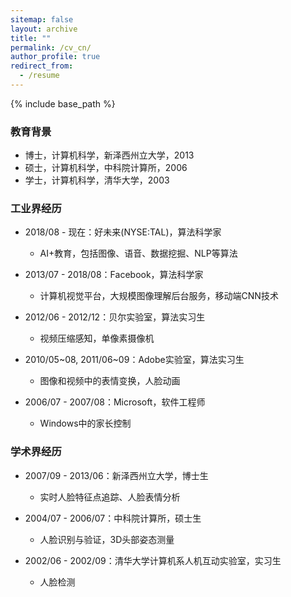 ```yaml
---
sitemap: false
layout: archive
title: ""
permalink: /cv_cn/
author_profile: true
redirect_from:
  - /resume
---
```


{% include base_path %}

### 教育背景

* 博士，计算机科学，新泽西州立大学，2013
* 硕士，计算机科学，中科院计算所，2006
* 学士，计算机科学，清华大学，2003

### 工业界经历

* 2018/08 - 现在：好未来(NYSE:TAL)，算法科学家
  * AI+教育，包括图像、语音、数据挖掘、NLP等算法

* 2013/07 - 2018/08：Facebook，算法科学家
  * 计算机视觉平台，大规模图像理解后台服务，移动端CNN技术

* 2012/06 - 2012/12：贝尔实验室，算法实习生
  * 视频压缩感知，单像素摄像机

* 2010/05~08, 2011/06~09：Adobe实验室，算法实习生
  * 图像和视频中的表情变换，人脸动画

* 2006/07 - 2007/08：Microsoft，软件工程师
  * Windows中的家长控制

### 学术界经历

* 2007/09 - 2013/06：新泽西州立大学，博士生
  * 实时人脸特征点追踪、人脸表情分析

* 2004/07 - 2006/07：中科院计算所，硕士生
  * 人脸识别与验证，3D头部姿态测量

* 2002/06 - 2002/09：清华大学计算机系人机互动实验室，实习生
  * 人脸检测